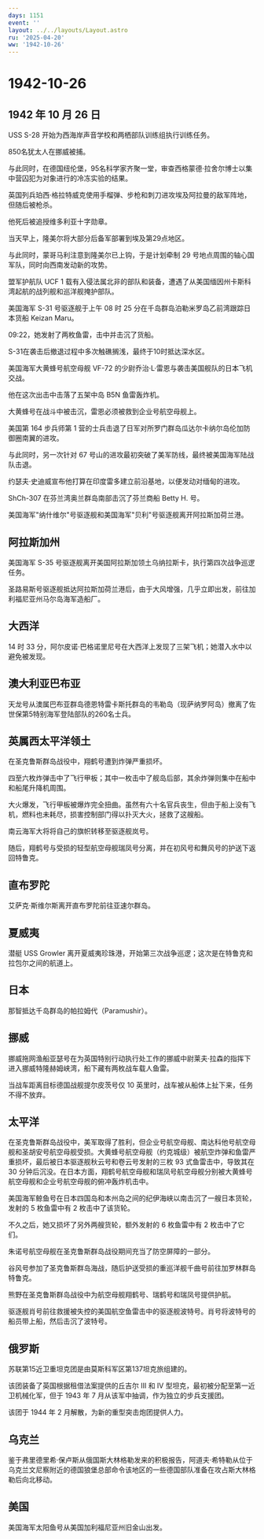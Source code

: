 ```yaml
---
days: 1151
event: ''
layout: ../../layouts/Layout.astro
ru: '2025-04-20'
ww: '1942-10-26'
---
```


# 1942-10-26

## 1942 年 10 月 26 日

USS S-28 开始为西海岸声音学校和两栖部队训练组执行训练任务。

850名犹太人在挪威被捕。

与此同时，在德国纽伦堡，95名科学家齐聚一堂，审查西格蒙德·拉舍尔博士以集中营囚犯为对象进行的冷冻实验的结果。

英国列兵珀西·格拉特威克使用手榴弹、步枪和刺刀进攻埃及阿拉曼的敌军阵地，但随后被枪杀。

他死后被追授维多利亚十字勋章。

当天早上，隆美尔将大部分后备军部署到埃及第29点地区。

与此同时，蒙哥马利注意到隆美尔已上钩，于是计划牵制 29
号地点周围的轴心国军队，同时向西南发动新的攻势。

盟军护航队 UCF 1
载有入侵法属北非的部队和装备，遭遇了从美国缅因州卡斯科湾起航的战列舰和巡洋舰掩护部队。

美国海军 S-31 号驱逐舰于上午 08 时 25
分在千岛群岛泊勒米罗岛乙前湾跟踪日本货船 Keizan Maru。

09:22，她发射了两枚鱼雷，击中并击沉了货船。

S-31在袭击后撤退过程中多次触礁搁浅，最终于10时抵达深水区。

美国海军大黄蜂号航空母舰 VF-72
的少尉乔治·L·雷恩与袭击美国舰队的日本飞机交战。

他在这次出击中击落了五架中岛 B5N 鱼雷轰炸机。

大黄蜂号在战斗中被击沉，雷恩必须被救到企业号航空母舰上。

美国第 164 步兵师第 1
营的士兵击退了日军对所罗门群岛瓜达尔卡纳尔岛伦加防御圈南翼的进攻。

与此同时，另一次针对 67
号山的进攻最初突破了美军防线，最终被美国海军陆战队击退。

约瑟夫·史迪威宣布他打算在印度雷多建立前沿基地，以便发动对缅甸的进攻。

ShCh-307 在芬兰湾奥兰群岛南部击沉了芬兰商船 Betty H. 号。

美国海军"纳什维尔"号驱逐舰和美国海军"贝利"号驱逐舰离开阿拉斯加荷兰港。

## 阿拉斯加州

美国海军 S-35
号驱逐舰离开美国阿拉斯加领土乌纳拉斯卡，执行第四次战争巡逻任务。

圣路易斯号驱逐舰抵达阿拉斯加荷兰港后，由于大风增强，几乎立即出发，前往加利福尼亚州马尔岛海军造船厂。

## 大西洋

14 时 33
分，阿尔皮诺·巴格诺里尼号在大西洋上发现了三架飞机；她潜入水中以避免被发现。

## 澳大利亚巴布亚

天龙号从澳属巴布亚群岛德恩特雷卡斯托群岛的韦勒岛（现萨纳罗阿岛）撤离了佐世保第5特别海军登陆部队的260名士兵。

## 英属西太平洋领土

在圣克鲁斯群岛战役中，翔鹤号遭到炸弹严重损坏。

四至六枚炸弹击中了飞行甲板；其中一枚击中了舰岛后部，其余炸弹则集中在船中和船尾升降机周围。

大火爆发，飞行甲板被爆炸完全扭曲。虽然有六十名官兵丧生，但由于船上没有飞机，燃料也未耗尽，损害控制部门得以扑灭大火，拯救了这艘船。

南云海军大将将自己的旗帜转移至驱逐舰岚号。

随后，翔鹤号与受损的轻型航空母舰瑞凤号分离，并在初风号和舞风号的护送下返回特鲁克。

## 直布罗陀

艾萨克·斯维尔斯离开直布罗陀前往亚速尔群岛。

## 夏威夷

潜艇 USS Growler
离开夏威夷珍珠港，开始第三次战争巡逻；这次是在特鲁克和拉包尔之间的航道上。

## 日本

那智抵达千岛群岛的帕拉姆代（Paramushir）。

## 挪威

挪威拖网渔船亚瑟号在为英国特别行动执行处工作的挪威中尉莱夫·拉森的指挥下进入挪威特隆赫姆峡湾，船下藏有两枚战车载人鱼雷。

当战车距离目标德国战舰提尔皮茨号仅 10
英里时，战车被从船体上扯下来，任务不得不放弃。

## 太平洋

在圣克鲁斯群岛战役中，美军取得了胜利，但企业号航空母舰、南达科他号航空母舰和圣胡安号航空母舰受损。大黄蜂号航空母舰（约克城级）被航空炸弹和鱼雷严重损坏，最后被日本驱逐舰秋云号和卷云号发射的三枚
93 式鱼雷击中，导致其在 30
分钟后沉没。在日本方面，翔鹤号航空母舰和瑞凤号航空母舰分别被大黄蜂号航空母舰和企业号航空母舰的俯冲轰炸机击中。

美国海军鲸鱼号在日本四国岛和本州岛之间的纪伊海峡以南击沉了一艘日本货轮，发射的
5 枚鱼雷中有 2 枚击中了该货轮。

不久之后，她又损坏了另外两艘货轮，额外发射的 6 枚鱼雷中有 2
枚击中了它们。

朱诺号航空母舰在圣克鲁斯群岛战役期间充当了防空屏障的一部分。

谷风号参加了圣克鲁斯群岛海战，随后护送受损的重巡洋舰千曲号前往加罗林群岛特鲁克。

熊野在圣克鲁斯群岛战役中为航空母舰翔鹤号、瑞鹤号和瑞凤号提供护航。

驱逐舰肖号前往救援被失控的美国航空鱼雷击中的驱逐舰波特号。肖号将波特号的船员带上船，然后击沉了波特号。

## 俄罗斯

苏联第15近卫重坦克团是由莫斯科军区第137坦克旅组建的。

该团装备了英国根据租借法案提供的丘吉尔 III 和 IV
型坦克，最初被分配至第一近卫机械化军，但于 1943 年 7
月从该军中抽调，作为独立的步兵支援团。

该团于 1944 年 2 月解散，为新的重型突击炮团提供人力。

## 乌克兰

鉴于弗里德里希·保卢斯从俄国斯大林格勒发来的积极报告，阿道夫·希特勒从位于乌克兰文尼察附近的德国狼堡总部命令该地区的一些德国部队准备在攻占斯大林格勒后向北移动。

## 美国

美国海军太阳鱼号从美国加利福尼亚州旧金山出发。